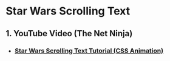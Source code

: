 # Star Wars Scrolling Text
## 1. YouTube Video (The Net Ninja)
* ### [Star Wars Scrolling Text Tutorial (CSS Animation)](https://youtu.be/kHrV2ZHzF-0)
